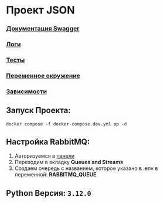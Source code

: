 # Проект JSON

### [Документация Swagger](http://127.0.0.1:8000/swagger_docs)
### [Логи](./logs/file_1.log)
### [Тесты](./tests)
### [Переменное окружение](./.env)
### [Зависимости](./requirements.txt)

## Запуск Проекта:
```shell
docker compose -f docker-compose.dev.yml up -d
```

## Настройка RabbitMQ:
1. Авторизуемся в [панели](http://127.0.0.1:15672/)
2. Переходим в вкладку <b>Queues and Streams</b>
3. Создаем очередь с названием, которое указано в .env в переменной: <b>RABBITMQ_QUEUE</b>

## Python Версия: ```3.12.0```